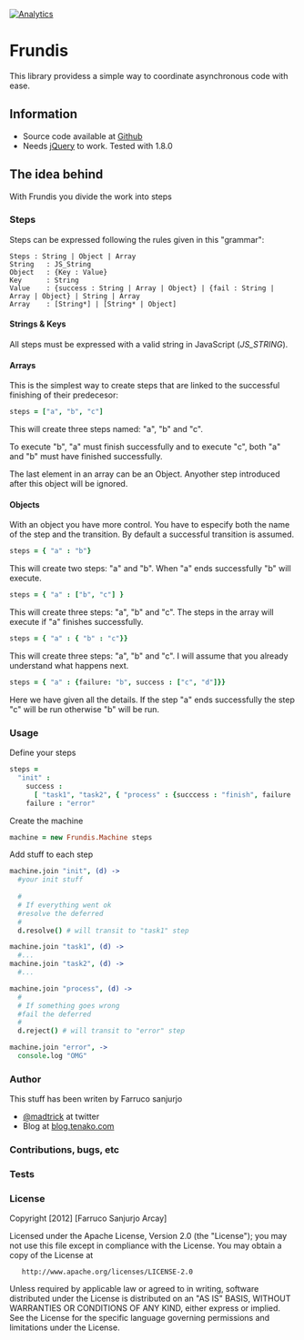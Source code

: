 [![Analytics](https://ga-beacon.appspot.com/UA-46795389-1/frundis/README)](https://github.com/igrigorik/ga-beacon)

# Frundis #

This library providess a simple way to coordinate asynchronous code with ease.

## Information ##
  * Source code available at [Github](https://github.com/madtrick/frundis)
  * Needs [jQuery](http://jquery.com/) to work. Tested with 1.8.0

## The idea behind ##

With Frundis you divide the work into steps 

### Steps ###

Steps can be expressed following the rules given in this "grammar":

```
Steps : String | Object | Array
String   : JS_String
Object   : {Key : Value}
Key      : String
Value    : {success : String | Array | Object} | {fail : String | Array | Object} | String | Array
Array    : [String*] | [String* | Object]
```

#### Strings & Keys ####

All steps must be expressed with a valid string in JavaScript (_JS_STRING_).

#### Arrays ####
This is the simplest way to create steps that are linked to the successful finishing of their predecesor:

```coffeescript
steps = ["a", "b", "c"]
```

This will create three steps named: "a", "b" and "c".

To execute "b", "a" must finish successfully and to execute "c", both "a" and "b" must have finished successfully.

The last element in an array can be an Object. Anyother step introduced after this object will be ignored.

#### Objects ####
With an object you have more control. You have to especify both the name of the step and the transition. By default a successful transition is assumed.

```coffeescript
steps = { "a" : "b"}
```

This will create two steps: "a" and "b". When "a" ends successfully "b" will execute.

```coffeescript
steps = { "a" : ["b", "c"] }
```

This will create three steps: "a", "b" and "c". The steps in the array will execute if "a" finishes successfully.

```coffeescript
steps = { "a" : { "b" : "c"}}
```

This will create three steps: "a", "b" and "c". I will assume that you already understand what happens next.

```coffeescript
steps = { "a" : {failure: "b", success : ["c", "d"]}}
```

Here we have given all the details. If the step "a" ends successfully the step "c" will be run otherwise "b" will be run.

### Usage ###

Define your steps

```coffeescript
steps =
  "init" :
    success :
      [ "task1", "task2", { "process" : {succcess : "finish", failure : "error"}}]
    failure : "error"
```

Create the machine

```coffeescript
machine = new Frundis.Machine steps
```

Add stuff to each step

```coffeescript
machine.join "init", (d) ->
  #your init stuff
  
  #
  # If everything went ok
  #resolve the deferred
  #
  d.resolve() # will transit to "task1" step

machine.join "task1", (d) ->
  #...
machine.join "task2", (d) ->
  #...

machine.join "process", (d) ->
  #
  # If something goes wrong
  #fail the deferred
  #
  d.reject() # will transit to "error" step

machine.join "error", ->
  console.log "OMG"

```
### Author ###

This stuff has been writen by Farruco sanjurjo

  * [@madtrick](https://twitter.com/madtrick) at twitter
  * Blog at [blog.tenako.com](http://blog.tenako.com)

### Contributions, bugs, etc ###

### Tests ###

### License ###

Copyright [2012] [Farruco Sanjurjo Arcay]

Licensed under the Apache License, Version 2.0 (the "License");
you may not use this file except in compliance with the License.
You may obtain a copy of the License at

       http://www.apache.org/licenses/LICENSE-2.0

Unless required by applicable law or agreed to in writing, software
distributed under the License is distributed on an "AS IS" BASIS,
WITHOUT WARRANTIES OR CONDITIONS OF ANY KIND, either express or implied.
See the License for the specific language governing permissions and
limitations under the License.





